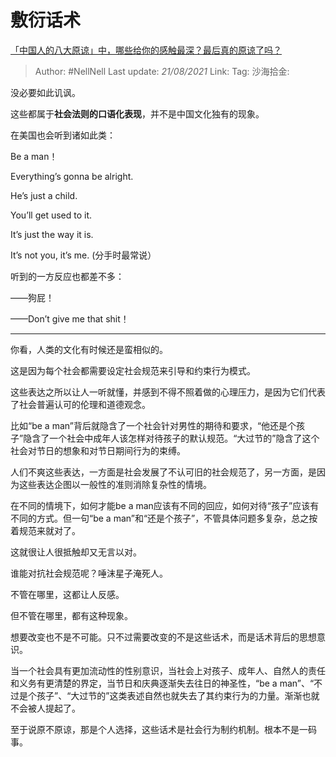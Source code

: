 # 敷衍话术

[「中国人的八大原谅」中，哪些给你的感触最深？最后真的原谅了吗？](https://www.zhihu.com/question/458322564/answer/1876288413)

> Author: #NellNell
> Last update: *21/08/2021*
> Link:
> Tag:
> 沙海拾金:

没必要如此讥讽。

这些都属于**社会法则的口语化表现**，并不是中国文化独有的现象。

在美国也会听到诸如此类：

Be a man！

Everything’s gonna be alright.

He’s just a child.

You’ll get used to it.

It’s just the way it is.

It’s not you, it’s me. (分手时最常说）

听到的一方反应也都差不多：

——狗屁！

——Don’t give me that shit！

---

你看，人类的文化有时候还是蛮相似的。

这是因为每个社会都需要设定社会规范来引导和约束行为模式。

这些表达之所以让人一听就懂，并感到不得不照着做的心理压力，是因为它们代表了社会普遍认可的伦理和道德观念。

比如“be a man”背后就隐含了一个社会针对男性的期待和要求，“他还是个孩子”隐含了一个社会中成年人该怎样对待孩子的默认规范。“大过节的”隐含了这个社会对节日的想象和对节日期间行为的束缚。

人们不爽这些表达，一方面是社会发展了不认可旧的社会规范了，另一方面，是因为这些表达企图以一般性的准则消除复杂性的情境。

在不同的情境下，如何才能be a man应该有不同的回应，如何对待“孩子”应该有不同的方式。但一句“be a man”和“还是个孩子”，不管具体问题多复杂，总之按着规范来就对了。

这就很让人很抵触却又无言以对。

谁能对抗社会规范呢？唾沫星子淹死人。

不管在哪里，这都让人反感。

但不管在哪里，都有这种现象。

想要改变也不是不可能。只不过需要改变的不是这些话术，而是话术背后的思想意识。

当一个社会具有更加流动性的性别意识，当社会上对孩子、成年人、自然人的责任和义务有更清楚的界定，当节日和庆典逐渐失去往日的神圣性，“be a man”、“不过是个孩子”、“大过节的”这类表述自然也就失去了其约束行为的力量。渐渐也就不会被人提起了。

至于说原不原谅，那是个人选择，这些话术是社会行为制约机制。根本不是一码事。
